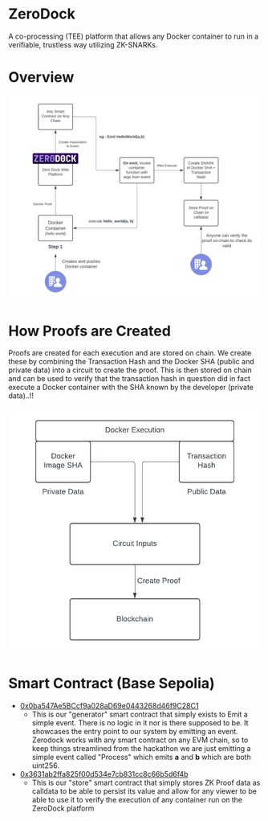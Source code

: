 # ZeroDock

A co-processing (TEE) platform that allows any Docker container to run in a verifiable, trustless way utilizing ZK-SNARKs.

# Overview

![Overview](overview.png)

# How Proofs are Created

Proofs are created for each execution and are stored on chain. We create these by combining the Transaction Hash and the Docker SHA (public and private data) into a circuit to create the proof. This is then stored on chain and can be used to verify that the transaction hash in question did in fact execute a Docker container with the SHA known by the developer (private data)..!!

![Proof](proof.png)

# Smart Contract (Base Sepolia)

- [0x0ba547Ae5BCcf9a028aD69e0443268d46f9C28C1](https://sepolia.basescan.org/address/0x0ba547Ae5BCcf9a028aD69e0443268d46f9C28C1)
  - This is our "generator" smart contract that simply exists to Emit a simple event. There is no logic in it nor is there supposed to be. It showcases the entry point to our system by emitting an event. Zerodock works with any smart contract on any EVM chain, so to keep things streamlined from the hackathon we are just emitting a simple event called "Process" which emits **a** and **b** which are both uint256.
- [0x3631ab2ffa825f00d534e7cb831cc8c66b5d6f4b](https://sepolia.basescan.org/address/0x3631ab2ffa825f00d534e7cb831cc8c66b5d6f4b)
  - This is our "store" smart contract that simply stores ZK Proof data as calldata to be able to persist its value and allow for any viewer to be able to use it to verify the execution of any container run on the ZeroDock platform
